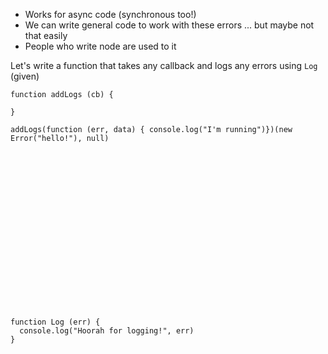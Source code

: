 * Works for async code (synchronous too!)
* We can write general code to work with these errors ... but maybe not that easily
* People who write node are used to it

Let's write a function that takes any callback and logs any errors using `Log` (given)

```
function addLogs (cb) {

}

addLogs(function (err, data) { console.log("I'm running")})(new Error("hello!"), null)
```

```



















function Log (err) {
  console.log("Hoorah for logging!", err)
}
```
